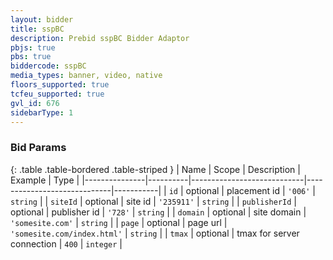 ```yaml
---
layout: bidder
title: sspBC
description: Prebid sspBC Bidder Adaptor
pbjs: true
pbs: true
biddercode: sspBC
media_types: banner, video, native
floors_supported: true
tcfeu_supported: true
gvl_id: 676
sidebarType: 1
---
```



### Bid Params

{: .table .table-bordered .table-striped }
| Name          | Scope    | Description                | Example                     | Type      |
|---------------|----------|----------------------------|-----------------------------|-----------|
| `id`          | optional | placement id               | `'006'`                     | `string`  |
| `siteId`      | optional | site id                    | `'235911'`                  | `string`  |
| `publisherId` | optional | publisher id               | `'728'`                     | `string`  |
| `domain`      | optional | site domain                | `'somesite.com'`            | `string`  |
| `page`        | optional | page url                   | `'somesite.com/index.html'` | `string`  |
| `tmax`        | optional | tmax for server connection | `400`                       | `integer` |
